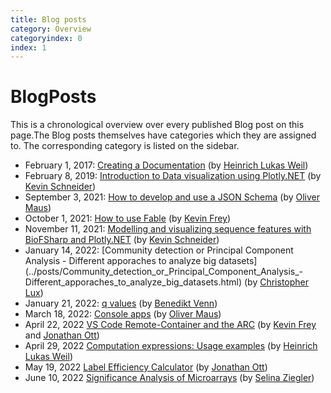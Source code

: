 ```yaml
---
title: Blog posts
category: Overview
categoryindex: 0
index: 1
---
```

# BlogPosts

This is a chronological overview over every published Blog post on this page.The Blog posts themselves have categories which they are assigned to. The corresponding category is listed on the sidebar.

* February 1, 2017: [Creating a Documentation](..\posts\documentation.html) (by [Heinrich Lukas Weil](https://github.com/HLWeil))
* February 8, 2019: [Introduction to Data visualization using Plotly.NET](..\posts\WorkshopSeries_3_plotly.html) (by [Kevin Schneider](https://github.com/kMutagene))
* September 3, 2021: [How to develop and use a JSON Schema](..\posts\0_how2JSONSchema.html) (by [Oliver Maus](https://github.com/omaus))
* October 1, 2021: [How to use Fable](../posts/1_how2Fable.html) (by [Kevin Frey](https://github.com/Freymaurer))
* November 11, 2021: [Modelling and visualizing sequence features with BioFSharp and Plotly.NET](../posts/3_sequence_features.html) (by [Kevin Schneider](https://github.com/kMutagene))
* January 14, 2022: [Community detection or Principal Component Analysis - Different apporaches to analyze big datasets](../posts/Community_detection_or_Principal_Component_Analysis_- Different_apporaches_to_analyze_big_datasets.html) (by [Christopher Lux](https://github.com/LibraChris))
* January 21, 2022: [q values](../posts/4_qvalues.html) (by [Benedikt Venn](https://github.com/bvenn))
* March 18, 2022: [Console apps](../posts/consoleTools.html) (by [Oliver Maus](https://github.com/omaus))
* April 22, 2022 [VS Code Remote-Container and the ARC](../posts/5_devcontainer_arc.html) (by [Kevin Frey](https://github.com/Freymaurer) and [Jonathan Ott](https://github.com/Joott))
* April 29, 2022 [Computation expressions: Usage examples](../posts/Computation_expressions.html) (by [Heinrich Lukas Weil](https://github.com/HLWeil))
* May 19, 2022 [Label Efficiency Calculator](../posts/6_LabelEfficiencyCalculator.html) (by [Jonathan Ott](https://github.com/Joott))
* June 10, 2022 [Significance Analysis of Microarrays](..posts/7_SAM.html) (by [Selina Ziegler](https://github.com/zieglerSe))
